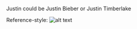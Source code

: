 Justin could be Justin Bieber or Justin Timberlake

Reference-style: 
![alt text][logo]

[logo]: https://image.ibb.co/ej3mSx/data.png "Logo Title Text 2"
